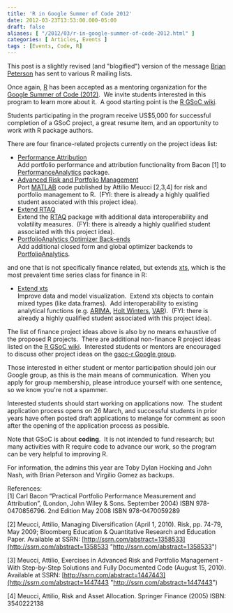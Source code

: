 ```yaml
---
title: 'R in Google Summer of Code 2012'
date: 2012-03-23T13:53:00.000-05:00
draft: false
aliases: [ "/2012/03/r-in-google-summer-of-code-2012.html" ]
categories: [ Articles, Events ]
tags : [Events, Code, R]
---
```


This post is a slightly revised (and "blogified") version of the message [Brian Peterson](http://braverock.com/brian/resume.html) has sent to various R mailing lists.  
  
Once again, [R](http://www.r-project.org/) has been accepted as a mentoring organization for the [Google Summer of Code (2012)](http://google-melange.appspot.com/gsoc/homepage/google/gsoc2012).  We invite students interested in this program to learn more about it.  A good starting point is the [R GSoC wiki](http://rwiki.sciviews.org/doku.php?id=developers:projects:gsoc2012).  
  
Students participating in the program receive US$5,000 for successful completion of a GSoC project, a great resume item, and an opportunity to work with R package authors.  
  
There are four finance-related projects currently on the project ideas list:  

*   [Performance Attribution](http://rwiki.sciviews.org/doku.php?id=developers:projects:gsoc2012:performanceanalytics)  
    Add portfolio performance and attribution functionality from Bacon \[1\] to [PerformanceAnalytics](http://cran.r-project.org/web/packages/PerformanceAnalytics/) package.
*   [Advanced Risk and Portfolio Management](http://rwiki.sciviews.org/doku.php?id=developers:projects:gsoc2012:meucci)  
    Port [MATLAB](http://www.mathworks.com/products/matlab/) code published by Attilio Meucci \[2,3,4\] for risk and portfolio management to R.  (FYI: there is already a highly qualified student associated with this project idea).
*   [Extend RTAQ](http://rwiki.sciviews.org/doku.php?id=developers:projects:gsoc2012:rtaq)  
    Extend the [RTAQ](http://cran.r-project.org/web/packages/RTAQ/) package with additional data interoperability and volatility measures.  (FYI: there is already a highly qualified student associated with this project idea).
*   [PortfolioAnalytics Optimizer Back-ends](http://rwiki.sciviews.org/doku.php?id=developers:projects:gsoc2012:portfolioanalytics)  
    Add additional closed form and global optimizer backends to [PortfolioAnalytics](https://r-forge.r-project.org/R/?group_id=579).

and one that is not specifically finance related, but extends [xts](http://cran.r-project.org/web/packages/xts/), which is the most prevalent time series class for finance in R:  

*   [Extend xts](http://rwiki.sciviews.org/doku.php?id=developers:projects:gsoc2012:xts)  
    Improve data and model visualization.  Extend xts objects to contain mixed types (like data.frames).  Add interoperability to existing analytical functions (e.g. [ARIMA](http://en.wikipedia.org/wiki/Autoregressive_integrated_moving_average), [Holt Winters](http://en.wikipedia.org/wiki/Holt-Winters#Double_exponential_smoothing), [VAR](http://en.wikipedia.org/wiki/Vector_autoregression)).  (FYI: there is already a highly qualified student associated with this project idea).

The list of finance project ideas above is also by no means exhaustive of the proposed R projects.  There are additional non-finance R project ideas listed on the [R GSoC wiki](http://rwiki.sciviews.org/doku.php?id=developers:projects:gsoc2012).  Interested students or mentors are encouraged to discuss other project ideas on the [gsoc-r Google group](http://groups.google.com/group/gsoc-r?pli=1).  
  
Those interested in either student or mentor participation should join our Google group, as this is the main means of communication.  When you apply for group membership, please introduce yourself with one sentence, so we know you're not a spammer.  
  
Interested students should start working on applications now.  The student application process opens on 26 March, and successful students in prior years have often posted draft applications to melange for comment as soon after the opening of the application process as possible.  
  
Note that GSoC is about **coding**.  It is not intended to fund research; but many activities with R require code to advance our work, so the program can be very helpful to improving R.  
  
For information, the admins this year are Toby Dylan Hocking and John Nash, with Brian Peterson and Virgilio Gomez as backups.  
  
References:  
\[1\] Carl Bacon “Practical Portfolio Performance Measurement and Attribution”, (London, John Wiley & Sons. September 2004) ISBN 978-0470856796. 2nd Edition May 2008 ISBN 978-0470059289  
  
\[2\] Meucci, Attilio, Managing Diversification (April 1, 2010). Risk, pp. 74-79, May 2009; Bloomberg Education & Quantitative Research and Education Paper. Available at SSRN: [http://ssrn.com/abstract=1358533](http://ssrn.com/abstract=1358533 "http://ssrn.com/abstract=1358533")  
  
\[3\] Meucci, Attilio, Exercises in Advanced Risk and Portfolio Management - With Step-by-Step Solutions and Fully Documented Code (August 15, 2010). Available at SSRN: [http://ssrn.com/abstract=1447443](http://ssrn.com/abstract=1447443 "http://ssrn.com/abstract=1447443")  
  
\[4\] Meucci, Attilio, Risk and Asset Allocation. Springer Finance (2005) ISBN: 3540222138
